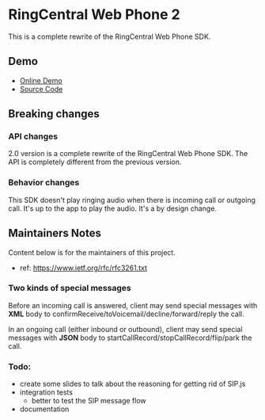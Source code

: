# RingCentral Web Phone 2

This is a complete rewrite of the RingCentral Web Phone SDK.

## Demo

- [Online Demo](https://chuntaoliu.com/rc-web-phone-demo-2/)
- [Source Code](https://github.com/tylerlong/rc-web-phone-demo-2)


## Breaking changes

### API changes

2.0 version is a complete rewrite of the RingCentral Web Phone SDK. The API is completely different from the previous version.

### Behavior changes

This SDK doesn't play ringing audio when there is incoming call or outgoing call.
It's up to the app to play the audio. It's a by design change.


## Maintainers Notes

Content below is for the maintainers of this project.

- ref: https://www.ietf.org/rfc/rfc3261.txt

### Two kinds of special messages

Before an incoming call is answered, client may send special messages with **XML** body to confirmReceive/toVoicemail/decline/forward/reply the call.

In an ongoing call (either inbound or outbound), client may send special messages with **JSON** body to startCallRecord/stopCallRecord/flip/park the call.

### Todo:

- create some slides to talk about the reasoning for getting rid of SIP.js
- integration tests
  - better to test the SIP message flow
- documentation
